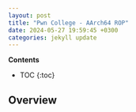 ```yaml
---
layout: post
title: "Pwn College - AArch64 ROP"
date: 2024-05-27 19:59:45 +0300
categories: jekyll update
---
```


**Contents**
* TOC
{:toc}
## Overview


